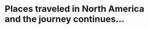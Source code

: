 <head>
   <title>Places Traveled</title>
   <link rel = "stylesheet" href = "/assets/css/leaflet.css"/>
   <script src = "/assets/js/leaflet.js"></script>
   <script src="/assets/js/leaflet-providers.js"></script>
   <link rel="stylesheet" href="./assets/css/style.css">

</head>

<body>

   <!-- Title -->
   <div class="title">
         <div>
            <h1>Places traveled in North America<br>
            <span>and the journey continues...</span></h1>
         </div>
   </div>


   <div id = "map" style = "width: 99%; height:450px"></div>
   <script>
      // Creating map options
      var mapOptions = {
         center: [35.8283, -95.5795],
         zoom: 3.6
      }
      // Creating a map object
      var map = new L.map('map', mapOptions);
      
   // Creating a Layer object
      var layer = L.tileLayer('https://{s}.basemaps.cartocdn.com/dark_all/{z}/{x}/{y}{r}.png', {
         attribution: '&copy; <a href="https://www.openstreetmap.org/copyright">OpenStreetMap</a> contributors &copy; <a href="https://carto.com/attributions">CARTO</a>',
         subdomains: 'abcd',
         maxZoom: 20
      });

      // Adding layer to the map
      map.addLayer(layer);

      
      // Icon options
      var iconOptionsVisted = {
         iconUrl: './assets/img/map_icon.png',
         iconSize: [10, 12]
      }

      var iconOptionsNP = {
         iconUrl: './assets/img/np_icon.png',
         iconSize: [10, 12]
      }

      // Creating a custom icon
      var visitIcon = L.icon(iconOptionsVisted);
      var npIcon = L.icon(iconOptionsNP);

      // Creating Marker Options
      var markerOptions = {
         title: "MyLocation",
         clickable: true,
         icon: visitIcon
      }

      var npOptions = {
         title: "MyLocation",
         clickable: true,
         icon: npIcon
      }


      
      // Creating a marker
      var marker1 = L.marker([29.770, -95.390], markerOptions); //houston
      var marker2 = L.marker([40.670, -73.940], markerOptions); //New york
      var marker3 = L.marker([34.110, -118.410], markerOptions); //Los angeles
      var marker4 = L.marker([41.840, -87.680], markerOptions); //Chicago
      var marker5 = L.marker([40.010, -75.130], markerOptions); //Philadelphia
      var marker6 = L.marker([29.460, -98.510], markerOptions); //San antonio
      var marker7 = L.marker([37.770, -122.450], markerOptions); //San francisco
      var marker8 = L.marker([39.990, -82.990], markerOptions); //Columbus
      var marker9 = L.marker([30.310, -97.750], markerOptions); //Austin
      var marker10 = L.marker([35.110, -90.010], markerOptions); //Memphis
      var marker11 = L.marker([39.300, -76.610], markerOptions); //Baltimore
      var marker12 = L.marker([31.850, -106.440], markerOptions); //El paso
      var marker13 = L.marker([35.200, -80.830], markerOptions); //Charlotte
      var marker14 = L.marker([42.340, -71.020], markerOptions); //Boston
      var marker15 = L.marker([38.910, -77.020], markerOptions); //Washington
      var marker16 = L.marker([36.170, -86.780], markerOptions); //Nashville
      var marker17 = L.marker([36.210, -115.220], markerOptions); //Las vegas
      var marker18 = L.marker([35.470, -97.510], markerOptions); //Oklahoma city
      var marker19 = L.marker([30.070, -89.930], markerOptions); //New orleans
      var marker20 = L.marker([25.780, -80.210], markerOptions); //Miami
      var marker21 = L.marker([38.640, -90.240], markerOptions); //Saint louis
      var marker22 = L.marker([40.440, -79.980], markerOptions); //Pittsburgh
      var marker23 = L.marker([28.500, -81.370], markerOptions); //Orlando
      var marker24 = L.marker([35.820, -78.660], markerOptions); //Raleigh
      var marker25 = L.marker([34.720, -92.350], markerOptions); //Little rock
      var marker26 = L.marker([40.780, -111.930], markerOptions); //Salt lake city
      var marker27 = L.marker([35.970, -83.950], markerOptions); //Knoxville
      var marker28 = L.marker([41.310, -72.920], markerOptions); //New haven
      var marker29 = L.marker([43.7022, -72.2896], markerOptions); //Hanover
      var marker30 = L.marker([41.820, -71.420], markerOptions); //Providence
      var marker31 = L.marker([33.760, -84.420], markerOptions); //Atlanta
      var marker32 = L.marker([39.780, -86.150], markerOptions); //Indianapolis
      var marker33 = L.marker([44.4759, -73.2121], markerOptions); //Burlington
      var marker34 = L.marker([32.7767, -96.7970], markerOptions); //Dallas
      var marker35 = L.marker([32.0809, -81.0912], markerOptions); //Savannah
      var marker36 = L.marker([43.6591, -70.2568], markerOptions); //Portland
      var marker37 = L.marker([43.0481, -76.1474], markerOptions); //Syracuse
      var marker38 = L.marker([43.0962, -79.0377], markerOptions); //Niagara Falls
      var marker39 = L.marker([43.6532, -79.3832], markerOptions); //Toronto
      var marker40 = L.marker([45.5019, -73.5674], markerOptions); //Montreal
      var marker41 = L.marker([46.8131, -71.2075], markerOptions); //Québec City
      var marker42 = L.marker([45.4215, -75.6972], markerOptions); //Ottawa
      var marker43 = L.marker([19.4326, -99.1332], markerOptions); //Mexico City
      var marker44 = L.marker([21.1619, -86.8515], markerOptions); //Cancun
      var marker45 = L.marker([42.9956, -71.4548], markerOptions); //Manchester
      var marker46 = L.marker([33.9519, -83.3576], markerOptions); //Athens
      var marker47 = L.marker([24.5551, -81.7800], markerOptions); //Key West
      var marker48 = L.marker([33.5186, -86.8104], markerOptions); //Birmingham
      var marker49 = L.marker([37.2090, -93.2923], markerOptions); //Springfield


      // Adding marker to the map
      marker1.addTo(map);
      marker2.addTo(map);
      marker3.addTo(map);
      marker4.addTo(map);
      marker5.addTo(map);
      marker6.addTo(map);
      marker7.addTo(map);
      marker8.addTo(map);
      marker9.addTo(map);
      marker10.addTo(map);
      marker11.addTo(map);
      marker12.addTo(map);
      marker13.addTo(map);
      marker14.addTo(map);
      marker15.addTo(map);
      marker16.addTo(map);
      marker17.addTo(map);
      marker18.addTo(map);
      marker19.addTo(map);
      marker20.addTo(map);
      marker21.addTo(map);
      marker22.addTo(map);
      marker23.addTo(map);
      marker24.addTo(map);
      marker25.addTo(map);
      marker26.addTo(map);
      marker27.addTo(map);
      marker28.addTo(map);
      marker29.addTo(map);
      marker30.addTo(map);
      marker31.addTo(map);
      marker32.addTo(map);
      marker33.addTo(map);
      marker34.addTo(map);
      marker35.addTo(map);
      marker36.addTo(map);
      marker37.addTo(map);
      marker38.addTo(map);
      marker39.addTo(map);
      marker40.addTo(map);
      marker41.addTo(map);
      marker42.addTo(map);
      marker43.addTo(map);
      marker44.addTo(map);
      marker45.addTo(map);
      marker46.addTo(map);
      marker47.addTo(map);
      marker48.addTo(map);
      marker49.addTo(map);

      // Adding pop-up to the marker
      marker1.bindPopup('Home');

      // Creating NP markers
      var np1 = L.marker([44.35, -68.21], npOptions); //Acadia
      var np2 = L.marker([29.25, -103.25], npOptions); //Big Bend
      var np3 = L.marker([25.65, -80.08], npOptions); //Biscayne
      var np4 = L.marker([37.57, -112.18], npOptions); //Bryce Canyon
      var np5 = L.marker([32.17, -104.44], npOptions); //Carlsbad Caverns
      var np6 = L.marker([36.24, -116.82], npOptions); //Death Valley
      var np7 = L.marker([25.32, -80.93], npOptions); //Everglades
      var np8 = L.marker([38.63, -90.19], npOptions); //Gateway Arch
      var np9 = L.marker([36.06, -112.14], npOptions); //Grand Canyon
      var np10 = L.marker([43.73, -110.8], npOptions); //Grand Teton
      var np11 = L.marker([35.68, -83.53], npOptions); //Great Smoky Mountains
      var np12 = L.marker([31.92, -104.87], npOptions); //Guadalupe Mountains
      var np13 = L.marker([19.38, -155.2], npOptions); //Hawaiʻi Volcanoes
      var np14 = L.marker([38.53, -78.35], npOptions); //Shenandoah
      var np15 = L.marker([44.6, -110.5], npOptions); //Yellowstone
      var np16 = L.marker([37.83, -119.5], npOptions); //Yosemite

      // Adding NP to the map
      np1.addTo(map);
      np2.addTo(map);
      np3.addTo(map);
      np4.addTo(map);
      np5.addTo(map);
      np6.addTo(map);
      np7.addTo(map);
      np8.addTo(map);
      np9.addTo(map);
      np10.addTo(map);
      np11.addTo(map);
      np12.addTo(map);
      np13.addTo(map);
      np14.addTo(map);
      np15.addTo(map);
      np16.addTo(map);

   </script>
</body>
